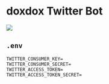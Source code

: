 # doxdox Twitter Bot

![](https://media.giphy.com/media/3o6ZtadQlzkf7greYU/giphy.gif)

## `.env`

```
TWITTER_CONSUMER_KEY=
TWITTER_CONSUMER_SECRET=
TWITTER_ACCESS_TOKEN=
TWITTER_ACCESS_TOKEN_SECRET=
```
